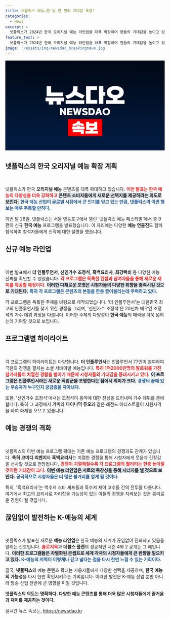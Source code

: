 ```yaml
---
title: 넷플릭스 예능…한 달 한 편의 기대감 폭발!
categories:
  - News
excerpt: >
  넷플릭스가 2024년 한국 오리지널 예능 라인업을 대폭 확장하며 팬들의 기대감을 높이고 있다. 신규 프로그램으로는 더 인플루언서, 최강럭비, 솔로지옥4 등 9편이 소개되었으며, 각종 독특한 형식과 스타들이 함께하는 서바이벌이 압권이다!
feature_text: >
  넷플릭스가 2024년 한국 오리지널 예능 라인업을 대폭 확장하며 팬들의 기대감을 높이고 있다. 신규 프로그램으로는 더 인플루언서, 최강럭비, 솔로지옥4 등 9편이 소개되었으며, 각종 독특한 형식과 스타들이 함께하는 서바이벌이 압권이다!
image: '/assets/img/newsdao_breakingnews.jpg'
---
```


<p><img src="/assets/img/newsdao_breakingnews.jpg" alt="flaretime 속보" /></p>

<h2 data-ke-size="size26">넷플릭스의 한국 오리지널 예능 확장 계획</h2>

<p data-ke-size="size16">&nbsp;</p>

<p>넷플릭스가 한국 <b>오리지널 예능</b> 콘텐츠를 대폭 확대하고 있습니다. <b><span style="color: #ee2323;">이번 발표는 한국 예능의 다양성을 더욱 강화하고</span></b> <b><span style="background-color: #21538527;">콘텐츠 소비자들에게 새로운 선택지를 제공하려는 의도로 보인다.</span></b> <b><span style="color: #1a5490;">한국 예능 산업이 글로벌 시장에서 큰 인기를 얻고 있는 만큼, 넷플릭스의 이번 행보는 매우 주목할 만하다.</span></b> </p>

<p>이번 달 26일, 넷플릭스는 서울 영등포구에서 열린 ‘넷플릭스 예능 페스티벌’에서 총 9편의 신규 <b>한국 예능</b> 프로그램을 발표했습니다. 이 자리에는 다양한 <b>예능 연출진</b>도 함께 참석하여 참석자들에게 신작에 대한 설명을 했습니다.</p>

<h2 data-ke-size="size26">신규 예능 라인업</h2>

<p data-ke-size="size16">&nbsp;</p>

<p>이번 발표에서 <b>더 인플루언서</b>, <b>신인가수 조정석</b>, <b>흑백요리사</b>, <b>최강럭비</b> 등 다양한 예능 진짜를 확인할 수 있었습니다. <b><span style="color: #ee2323;">각 프로그램은 독특한 컨셉과 참여자들을 통해 새로운 재미를 제공할 예정이다.</span></b> <b><span style="background-color: #21538527;">이러한 다채로운 포맷은 시청자들의 다양한 취향을 충족시킬 것으로 기대된다.</span></b> <b><span style="color: #1a5490;">특히 각 프로그램은 콘텐츠의 본질을 한층 끌어올리는데 주력하고 있다.</span></b></p>

<p>각 프로그램은 독특한 주제를 바탕으로 제작되었습니다. '더 인플루언서'는 대한민국 최고의 인플루언서를 찾기 위한 경쟁을 그리며, '신인가수 조정석'은 20년차 배우인 조정석의 가수 데뷔 과정을 다룹니다. 이러한 주제의 다양성이 <b>한국 예능</b>의 매력을 더욱 넓히는데 기여할 것으로 보입니다.</p>

<h2 data-ke-size="size26">프로그램별 하이라이트</h2>

<p data-ke-size="size16">&nbsp;</p>

<p>각 프로그램의 하이라이트는 다양합니다. <b>더 인플루언서</b>는 인플루언서 77인이 참여하여 극한의 경쟁을 펼치는 소셜 서바이벌 예능입니다. <b><span style="color: #ee2323;">특히 1억2000만명의 팔로워를 가진 참가자들이 치열한 경합을 벌이기 때문에 시청자들의 기대감을 증대시키고 있다.</span></b> <b><span style="background-color: #21538527;">이 프로그램은 인플루언서라는 새로운 직업군을 조명한다는 점에서 의미가 크다.</span></b> <b><span style="color: #1a5490;">경쟁의 끝에 있는 우승자가 누구인지 궁금증을 자아낸다.</span></b></p>

<p>또한, '신인가수 조정석'에서는 조정석이 음악에 대한 진심을 드러내며 가수 데뷔를 준비합니다. 특히 그 과정에서 <b>거미</b>와 <b>다이나믹 듀오</b>와 같은 레전드 아티스트들이 지원사격을 하여 화제를 모으고 있습니다.</p>

<h2 data-ke-size="size26">예능 경쟁의 격화</h2>

<p data-ke-size="size16">&nbsp;</p>

<p>넷플릭스의 이번 예능 프로그램 확대는 기존 예능 프로그램의 경쟁과도 관계가 있습니다. <b>특히 코미디 리벤지</b>와 <b>흑백요리사</b>는 치열한 경쟁을 통해 시청자에게 웃음과 긴장감을 선사할 것으로 전망됩니다. <b><span style="color: #ee2323;">경쟁이 치열해질수록 각 프로그램의 퀄리티는 한층 높아질 것이란 기대감이 크다.</span></b> <b><span style="background-color: #21538527;">이번 예능 라인업은 서로의 독창성을 통해 시너지를 낼 것으로 보인다.</span></b> <b><span style="color: #1a5490;">궁극적으로 시청자들은 더 많은 볼거리를 얻게 될 것이다.</span></b></p>

<p>특히, '흑백요리사'는 백수저 스타 셰프들과 흑수저 재야 고수들 간의 전투를 다룹니다. 여기에서 최고의 요리사로 자리잡을 가능성이 있는 이들의 경쟁을 지켜보는 것은 흥미로운 경험이 될 것입니다. </p>

<h2 data-ke-size="size26">끊임없이 발전하는 K-예능의 세계</h2>

<p data-ke-size="size16">&nbsp;</p>

<p>넷플릭스가 발표한 새로운 <b>예능 라인업</b>은 한국 예능의 세계가 끊임없이 진화하고 있음을 알리는 신호입니다. <b><span style="color: #ee2323;">솔로지옥</b>과 <b>데블스 플랜</b>의 성공적인 시즌 4와 2 공개는 그 예입니다.</span></b> <b><span style="background-color: #21538527;">이러한 프로그램들은 차별화된 콘셉트로 세계 각국의 시청자들에게 큰 반향을 일으키고 있다.</span></b> <b><span style="color: #1a5490;">K-예능의 저력이 이렇게나 깊고 넓다는 점을 다시 한번 느낄 수 있는 기회이다.</span></b></p>

<p>결국, <b>넷플릭스</b>의 예능 콘텐츠 확대는 사용자들에게 다양한 선택을 제공하며, <b>한국 예능의 가능성</b>을 다시 한번 확인시켜주는 기회입니다. 이러한 발전은 K-예능 산업 뿐만 아니라 방송 산업 전반에 큰 영향을 미칠 것입니다.</p>

<p><b>넷플릭스의 의도는 명확하다. 다양한 예능 콘텐츠를 통해 더욱 많은 시청자들에게 즐거움과 재미를 제공하는 것이다.</b></p>
실시간 뉴스 속보는, <a href="https://newsdao.kr" rel="dofollow">https://newsdao.kr</a>


